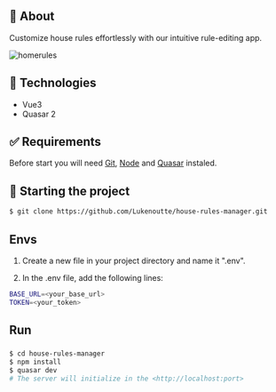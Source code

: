 ## 🎯 About

Customize house rules effortlessly with our intuitive rule-editing app.


![homerules](https://github.com/Lukenoutte/house-rules-manager/assets/32497719/1ab26e88-bd2d-406f-aea6-1bf5db363128)

## 🚀 Technologies

- Vue3
- Quasar 2

## ✅ Requirements

Before start you will need [Git](https://git-scm.com), [Node](https://nodejs.org/en/) and [Quasar](https://quasar.dev/start/quasar-cli) instaled.

## 🔌 Starting the project
```bash
$ git clone https://github.com/Lukenoutte/house-rules-manager.git
```

## Envs
1. Create a new file in your project directory and name it ".env". 

2. In the .env file, add the following lines:

```bash
BASE_URL=<your_base_url>
TOKEN=<your_token>
```
## Run
### 

```bash
$ cd house-rules-manager
$ npm install
$ quasar dev
# The server will initialize in the <http://localhost:port>
```

